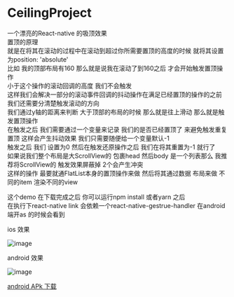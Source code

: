 # CeilingProject
一个漂亮的React-native 的吸顶效果<br/>
置顶的原理<br/>
就是在将其在滚动的过程中在滚动到超过你所需要置顶的高度的时候 就将其设置为position: 'absolute'<br/>
比如 我的顶部布局有160 那么就是说我在滚动了到160之后 才会开始触发置顶操作<br/>
小于这个操作的滚动回调的高度 我们不会触发 <br/>
这样我们会解决一部分的滚动事件回调的抖动操作在满足已经置顶的操作的之前<br/>
我们还需要分清楚触发滚动的方向  <br/>
我们通过y轴的距离来判断  大于顶部的布局的时候 那么就是往上滑动 那么就是触发置顶操作<br/>
在触发之后 我们需要通过一个变量来记录 我们的是否已经置顶了 来避免触发重复置顶 这样会产生抖动效果 我们只需要随便给一个变量默认-1<br/>
触发之后 我们 设置为0  然后在触发还原操作之后 我们在将其重置为-1  就行了<br/>
如果说我们整个布局是大ScrollView的 包裹head 然后body 是一个列表那么 我推荐将ScrollView的 触发效果屏蔽掉 2个会产生冲突<br/>
这样的操作 最要就通FlatList本身的置顶操作来做 然后将其通过数据 布局来做 不同的item 渲染不同的view<br/>
     
这个demo 在下载完成之后 你可以运行npm install 或者yarn 之后<br/>
在执行下react-native link  会依赖一个react-native-gestrue-handler 在android端开as 的时候会看到<br/>

 ios 效果 <br/>
  
![image](https://github.com/wuao/CeilingProject/blob/master/ios.gif)

 android 效果 <br/>
   
![image](https://github.com/wuao/CeilingProject/blob/master/android.gif)
 
 [android APk 下载](https://www.moretime.vip/upload/2019/01/app-release.apk)
   
